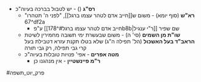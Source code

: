 - **רס"ג** () - יש לטבול בברכה בעיוה"כ
	- **רא"ש** (סוף יומא) - משום ש[[חייב אדם לטהר עצמו ברגל]], "לפני ה' תטהרו" ^67df2a
		* ע"פ [[חייב אדם לטהר עצמו ברגל#^178b8b|ר"י ענגיל]] שם שפיר
	* **שו"ת מן השמים** (סי' ה) - משום שבעשרת ימי תשובה מחמירין לשיטת **הראב"ד בעל האשכול** (הל' תפילה ה"ג) שלא בטלו תקנת עזרא דטבילת בעל קרי גבי תפילה, רק גבי תורה
	* **מטה אפרים** - אפי' פנויות טובלות בעיוה"כ
		* **ר"מ פיינשטיין** - אין מנהגנו כן

#פרק_יוט_תשפה 